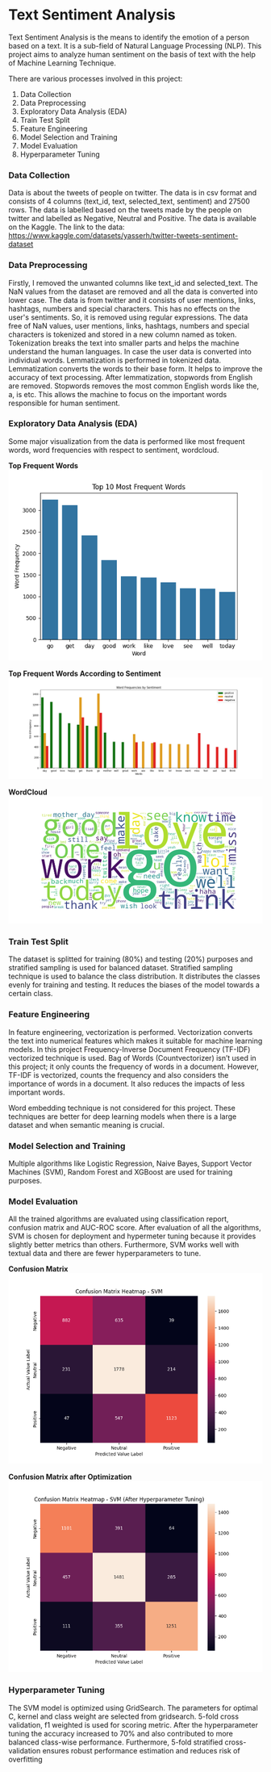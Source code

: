 # Text Sentiment Analysis 
Text Sentiment Analysis is the means to identify the emotion of a person based on a text. It is a sub-field of Natural Language Processing (NLP). This project aims to analyze human sentiment on the basis of text with the help of Machine Learning Technique.

There are various processes involved in this project:
1. Data Collection
2. Data Preprocessing
3. Exploratory Data Analysis (EDA)
4. Train Test Split
5. Feature Engineering
6. Model Selection and Training
7. Model Evaluation
8. Hyperparameter Tuning 

### Data Collection
Data is about the tweets of people on twitter. The data is in csv format and consists of 4 columns (text_id, text, selected_text, sentiment) and 27500 rows. The data is labelled based on the tweets made by the people on twitter and labelled as Negative, Neutral and Positive. The data is available on the Kaggle. The link to the data: https://www.kaggle.com/datasets/yasserh/twitter-tweets-sentiment-dataset 

### Data Preprocessing
Firstly, I removed the unwanted columns like text_id and selected_text. The NaN values from the dataset are removed and all the data is converted into lower case. The data is from twitter and it consists of user mentions, links, hashtags, numbers and special characters. This has no effects on the user's sentiments. So, it is removed using regular expressions. The data free of NaN values,  user mentions, links, hashtags, numbers and special characters is tokenized and stored in a new column named as token. Tokenization breaks the text into smaller parts and helps the machine understand the human languages. In case the user data is converted into individual words. Lemmatization is performed in tokenized data. Lemmatization converts the words to their base form. It helps to improve the accuracy of text processing. After lemmatization, stopwords from English are removed. Stopwords removes the most common English words like the, a, is etc. This allows the machine to focus on the important words responsible for human sentiment.

### Exploratory Data Analysis (EDA)
Some major visualization from the data is performed like most frequent words, word frequencies with respect to sentiment, wordcloud. 

**Top Frequent Words**
![alt text](charts/top_frequent_words.png)

**Top Frequent Words According to Sentiment**
![alt text](charts/word_frequency_by_sentiment.png)

**WordCloud**
![alt text](charts/wordcloud.png)

### Train Test Split
The dataset is splitted for training (80%) and testing (20%) purposes and stratified sampling is used for balanced dataset. Stratified sampling technique is used to balance the class distribution. It distributes the classes evenly for training and testing. It reduces the biases of the model towards a certain class. 

### Feature Engineering
In feature engineering, vectorization is performed. Vectorization converts the text into numerical features which makes it suitable for machine learning models. In this project Frequency-Inverse Document Frequency (TF-IDF) vectorized technique is used.  Bag of Words (Countvectorizer) isn’t used in this project; it only counts the frequency of words in a document. However, TF-IDF is vectorized, counts the frequency and also considers the importance of words in a document. It also reduces the impacts of less important words.

Word embedding technique is not considered for this project. These techniques are better for deep learning models when there is a large dataset and when semantic meaning is crucial.

### Model Selection and Training
Multiple algorithms like Logistic Regression, Naive Bayes, Support Vector Machines (SVM), Random Forest and XGBoost are used for training purposes. 

### Model Evaluation
All the trained algorithms are evaluated using classification report, confusion matrix and AUC-ROC score. After evaluation of all the algorithms, SVM is chosen for deployment and hypermeter tuning because it provides slightly better metrics than others. Furthermore, SVM works well with textual data and there are fewer hyperparameters to tune.

**Confusion Matrix**
![alt text](charts/confusion_matrix.png)

**Confusion Matrix after Optimization**
![alt text](charts/confusion_matrix_hyperparameter.png)

### Hyperparameter Tuning 
The SVM model is optimized using GridSearch. The parameters for optimal C, kernel and class weight are selected from gridsearch. 5-fold cross validation, f1 weighted is used for scoring metric. After the hyperparameter tuning the accuracy increased to 70% and also contributed to more balanced class-wise performance. Furthermore, 5-fold stratified cross-validation ensures robust performance estimation and reduces risk of overfitting
